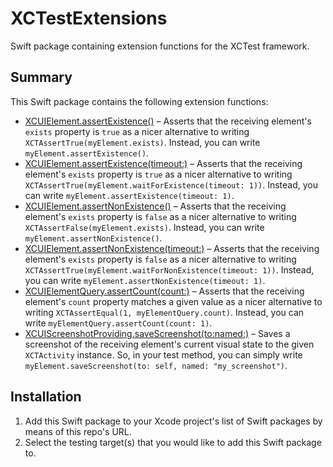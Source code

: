 # XCTestExtensions

Swift package containing extension functions for the XCTest framework.

## Summary

This Swift package contains the following extension functions:

* [XCUIElement.assertExistence()](Sources/XCTestExtensions/XCUIElementExtension.swift) – Asserts that the receiving element's `exists` property is `true` as a nicer alternative to writing `XCTAssertTrue(myElement.exists)`. Instead, you can write `myElement.assertExistence()`.
* [XCUIElement.assertExistence(timeout:)](Sources/XCTestExtensions/XCUIElementExtension.swift) – Asserts that the receiving element's `exists` property is `true` as a nicer alternative to writing `XCTAssertTrue(myElement.waitForExistence(timeout: 1))`. Instead, you can write `myElement.assertExistence(timeout: 1)`.
* [XCUIElement.assertNonExistence()](Sources/XCTestExtensions/XCUIElementExtension.swift) – Asserts that the receiving element's `exists` property is `false` as a nicer alternative to writing `XCTAssertFalse(myElement.exists)`. Instead, you can write `myElement.assertNonExistence()`.
* [XCUIElement.assertNonExistence(timeout:)](Sources/XCTestExtensions/XCUIElementExtension.swift) – Asserts that the receiving element's `exists` property is `false` as a nicer alternative to writing `XCTAssertTrue(myElement.waitForNonExistence(timeout: 1))`. Instead, you can write `myElement.assertNonExistence(timeout: 1)`.
* [XCUIElementQuery.assertCount(count:)](Sources/XCTestExtensions/XCUIElementQueryExtension.swift) – Asserts that the receiving element's `count` property matches a given value as a nicer alternative to writing `XCTAssertEqual(1, myElementQuery.count)`. Instead, you can write `myElementQuery.assertCount(count: 1)`.
* [XCUIScreenshotProviding.saveScreenshot(to:named:)](Sources/XCTestExtensions/XCUIScreenshotProvidingExtension.swift) – Saves a screenshot of the receiving element's current visual state to the given `XCTActivity` instance. So, in your test method, you can simply write `myElement.saveScreenshot(to: self, named: "my_screenshot")`.

## Installation

1. Add this Swift package to your Xcode project's list of Swift packages by means of this repo's URL.
2. Select the testing target(s) that you would like to add this Swift package to.

